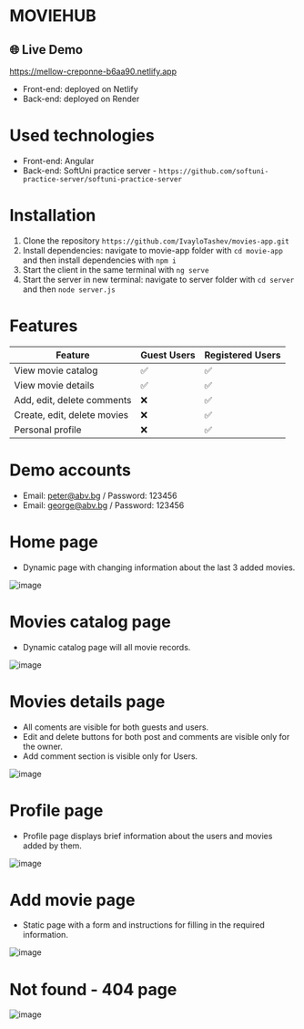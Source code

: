 # MOVIEHUB

## 🌐 Live Demo
https://mellow-creponne-b6aa90.netlify.app

- Front-end: deployed on Netlify
- Back-end: deployed on Render

# Used technologies
- Front-end: Angular
- Back-end: SoftUni practice server - `https://github.com/softuni-practice-server/softuni-practice-server`

# Installation
1. Clone the repository `https://github.com/IvayloTashev/movies-app.git`
2. Install dependencies: navigate to movie-app folder with `cd movie-app` and then install dependencies with `npm i`
3. Start the client in the same terminal with `ng serve`
4. Start the server in new terminal: navigate to server folder with `cd server` and then `node server.js`

# Features
| Feature                      | Guest Users | Registered Users |
|------------------------------|-------------|------------------|
| View movie catalog           | ✅          | ✅               |
| View movie details           | ✅          | ✅               |
| Add, edit, delete comments   | ❌          | ✅               |
| Create, edit, delete movies  | ❌          | ✅               |
| Personal profile             | ❌          | ✅               |

# Demo accounts
- Email: peter@abv.bg / Password: 123456
- Email: george@abv.bg / Password: 123456

# Home page
- Dynamic page with changing information about the last 3 added movies.

![image](https://github.com/user-attachments/assets/82c0e91e-d11a-4918-a4d1-97ba7e231a5f)

# Movies catalog page
- Dynamic catalog page will all movie records.

![image](https://github.com/user-attachments/assets/c927ddce-8a6d-4704-8e69-3ced3e6f554e)

# Movies details page
- All coments are visible for both guests and users.
- Edit and delete buttons for both post and comments are visible only for the owner.
- Add comment section is visible only for Users.

![image](https://github.com/user-attachments/assets/1e506f31-5136-463d-b546-dea8f45875f1)

# Profile page
- Profile page displays brief information about the users and movies added by them.

![image](https://github.com/user-attachments/assets/6bc2af35-4d4a-43d0-9e62-71b343ff4679)

# Add movie page
- Static page with a form and instructions for filling in the required information.

![image](https://github.com/user-attachments/assets/8cf2bf24-9d1a-4ed9-acbb-c6b7bf932918)

# Not found - 404 page
![image](https://github.com/user-attachments/assets/e54ac3bb-5d8f-4ad6-8d5a-84f075bf50e7)


